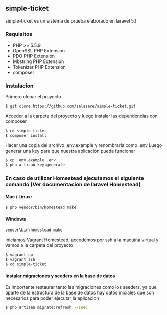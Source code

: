 ## simple-ticket


simple-ticket es un sistema de prueba elaborado en laravel 5.1

### Requisitos

* PHP >= 5.5.9
* OpenSSL PHP Extension
* PDO PHP Extension
* Mbstring PHP Extension
* Tokenizer PHP Extension
* composer

### Instalacion
Primero clonar el proyecto
```sh
$ git clone https://github.com/salazare/simple-ticket.git
```

Acceder a la carpeta del proyecto y luego instalar las dependencias con composer
```sh
$ cd simple-ticket
$ composer install
```
Hacer una copia del archivo .env.example y renombrarla como .env
Luego generar una key para que nuestra aplicación pueda funcionar
```sh
$ cp .env.example .env
$ php artisan key:generate
```

### En caso de utilizar Homestead ejecutamos el siguiente comando (Ver documentacion de laravel Homestead)
#### Mac / Linux:
```sh
$ php vendor/bin/homestead make
```
#### Windows
```sh
vendor\bin\homestead make
```

Iniciamos Vagrant Homestead, accedemos por ssh a la maquina virtual y vamos a la carpeta del proyecto
```sh
$ vagrant up
$ vagrant ssh
$ cd simple-ticket
```


#### Instalar migraciones y seeders en la base de datos
Es importante restaurar tanto las migraciones como los seeders, ya que aparte de la estructura de la base de datos
hay datos iniciales que son necesarios para poder ejecutar la aplicacion
```sh
$ php artisan migrate:refresh --seed
```